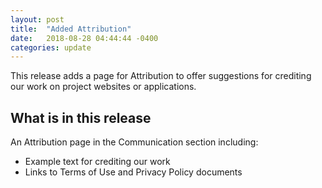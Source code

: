 ```yaml
---
layout: post
title:  "Added Attribution"
date:   2018-08-28 04:44:44 -0400
categories: update
---
```


This release adds a page for Attribution to offer suggestions for crediting our work on project websites or applications.

## What is in this release
An Attribution page in the Communication section including:

- Example text for crediting our work
- Links to Terms of Use and Privacy Policy documents
